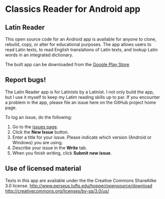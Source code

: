 # Classics Reader for Android app

## Latin Reader

This open source code for an Android app is available for anyone to clone, rebuild, copy, or alter for educational purposes. The app allows users to read Latin texts, to read English translations of Latin texts, and lookup Latin words in an integrated dictionary.

The built app can be downloaded from the [Google Play Store](https://play.google.com/store/apps/details?id=com.ericmschmidt.latinreader)

## Report bugs!

The Latin Reader app is for Latinists by a Latinist. I not only build the app, but I use it myself to keep my Latim reading skills up to par. If you encounter a problem in the app, please file an issue here on the GitHub project home page.

To log an issue, do the following:

  1. Go to the [issues page](https://github.com/telpirion/ClassicsReader/issues).
  1. Click the **New Issue** button.
  1. Enter a title for your issue. Please indicate which version (Android or Windows) you are using.
  1. Describe your issue in the **Write** tab.
  1. When you finish writing, click **Submit new issue**.

## Use of licensed material

Texts in this app are available under the the Creative Commons ShareAlike 3.0 license.
http://www.perseus.tufts.edu/hopper/opensource/download
http://creativecommons.org/licenses/by-sa/3.0/us/
